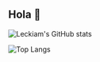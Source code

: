 ## Hola 👋

<!--
**Leckiam/Leckiam** is a ✨ _special_ ✨ repository because its `README.md` (this file) appears on your GitHub profile.

Here are some ideas to get you started:

- 🔭 I’m currently working on ...
- 🌱 I’m currently learning ...
- 👯 I’m looking to collaborate on ...
- 🤔 I’m looking for help with ...
- 💬 Ask me about ...
- 📫 How to reach me: ...
- 😄 Pronouns: ...
- ⚡ Fun fact: ...
-->
![Leckiam's GitHub stats](https://github-readme-stats.vercel.app/api?username=Leckiam&show_icons=true&theme=radical)

![Top Langs](https://github-readme-stats.vercel.app/api/top-langs/?username=Leckiam&&layout=compact&theme=radical)

